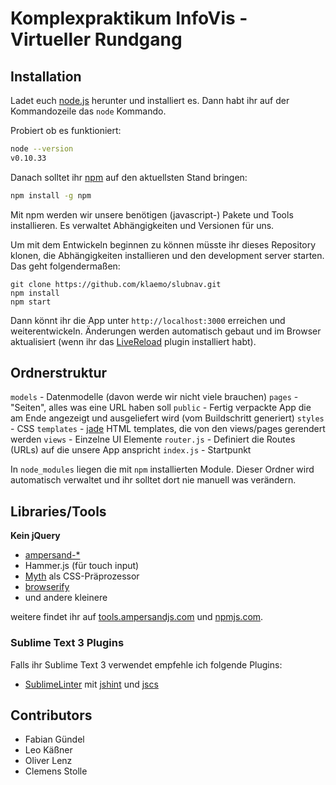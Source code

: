 # Komplexpraktikum InfoVis - Virtueller Rundgang

## Installation
Ladet euch [node.js](http://nodejs.org) herunter und installiert es.
Dann habt ihr auf der Kommandozeile das `node` Kommando.

Probiert ob es funktioniert:
```bash
node --version
v0.10.33
```

Danach solltet ihr [npm](http://npmjs.org) auf den aktuellsten Stand bringen:
```bash
npm install -g npm
```

Mit npm werden wir unsere benötigen (javascript-) Pakete und Tools installieren. Es verwaltet Abhängigkeiten und Versionen für uns.

Um mit dem Entwickeln beginnen zu können müsste ihr dieses Repository klonen, die Abhängigkeiten
installieren und den development server starten.
Das geht folgendermaßen:

```
git clone https://github.com/klaemo/slubnav.git
npm install
npm start
```

Dann könnt ihr die App unter `http://localhost:3000` erreichen und weiterentwickeln. Änderungen werden
automatisch gebaut und im Browser aktualisiert (wenn ihr das [LiveReload](http://feedback.livereload.com/knowledgebase/articles/86242-how-do-i-install-and-use-the-browser-extensions-) plugin installiert habt).

## Ordnerstruktur

`models` - Datenmodelle (davon werde wir nicht viele brauchen)
`pages` - "Seiten", alles was eine URL haben soll
`public` - Fertig verpackte App die am Ende angezeigt und ausgeliefert wird (vom Buildschritt generiert)
`styles` - CSS
`templates` - [jade](http://jadelang.com) HTML templates, die von den views/pages gerendert werden
`views` - Einzelne UI Elemente
`router.js` - Definiert die Routes (URLs) auf die unsere App anspricht
`index.js` - Startpunkt

In `node_modules` liegen die mit `npm` installierten Module. Dieser Ordner wird automatisch verwaltet
und ihr solltet dort nie manuell was verändern.

## Libraries/Tools

**Kein jQuery**

- [ampersand-*](http://ampersandjs.com)
- Hammer.js (für touch input)
- [Myth](http://www.myth.io/) als CSS-Präprozessor
- [browserify](http://browserify.org/)
- und andere kleinere

weitere findet ihr auf [tools.ampersandjs.com](http://tools.ampersandjs.com) und [npmjs.com](https://npmjs.com).

### Sublime Text 3 Plugins

Falls ihr Sublime Text 3 verwendet empfehle ich folgende Plugins:

- [SublimeLinter](http://sublimelinter.readthedocs.org/en/latest/installation.html) mit [jshint](https://github.com/SublimeLinter/SublimeLinter-jshint) und [jscs](https://github.com/SublimeLinter/SublimeLinter-jscs/)

## Contributors
- Fabian Gündel
- Leo Käßner
- Oliver Lenz
- Clemens Stolle